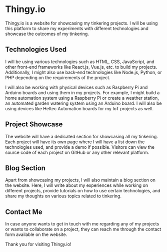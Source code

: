 # Thingy.io

Thingy.io is a website for showcasing my tinkering projects. I will be using this platform to share my experiments with different technologies and showcase the outcomes of my tinkering.

## Technologies Used

I will be using various technologies such as HTML, CSS, JavaScript, and other front-end frameworks like React.js, Vue.js, etc. to build my projects. Additionally, I might also use back-end technologies like Node.js, Python, or PHP depending on the requirements of the project.

I will also be working with physical devices such as Raspberry Pi and Arduino boards and using them in my projects. For example, I might build a home automation system using a Raspberry Pi or create a weather station, an automated garden watering system using an Arduino board. I will also be using devices like Heltec Automation boards for my IoT projects as well. 

## Project Showcase

The website will have a dedicated section for showcasing all my tinkering. Each project will have its own page where I will have a list down the technologies used, and provide a demo if possible. Visitors can view the source code of each project on GitHub or any other relevant platform.

## Blog Section

Apart from showcasing my projects, I will also maintain a blog section on the website. Here, I will write about my experiences while working on different projects, provide tutorials on how to use certain technologies, and share my thoughts on various topics related to tinkering.

## Contact Me

In case anyone wants to get in touch with me regarding any of my projects or wants to collaborate on a project, they can reach me through the contact form available on the website.

Thank you for visiting Thingy.io!
